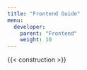 ```yaml
---
title: "Frontend Guide"
menu:
  developer:
    parent: "Frontend"
    weight: 10
---
```


{{< construction >}}
